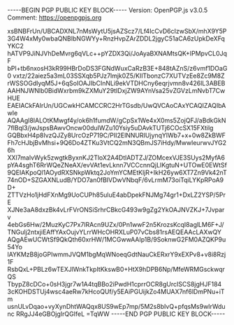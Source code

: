 -----BEGIN PGP PUBLIC KEY BLOCK-----
Version: OpenPGP.js v3.0.5
Comment: https://openpgpjs.org

xsBNBFrUn/UBCADXNL7nMsWytU5jsAZScz7/Lf4IcCvD6cIzwSbX/mhX9Y5P
3G4W4xMy0wbaQNBIbNGWYy+RnzHvpZArZDDL2jgyC51aCA6zUpkDeXFqYKC2
hATVP9JiNJVhDeMvrg6qVLc++pYZDX3Qi/JoAyaBXNAMtsQK+IPMpvCL0JqF
bPl+tb6nxosH3kR99HBrDoDS3FGNdWuxCaRzB3E+848tAZnS/z6vmf1DOaG0
vxtz/22aiez5a3mL03SSXqb5PJz7lmjk0Z5/KIlTbonzC7XUTVzEe8Zc9M8Z
rWSSOGdlyqM5J+6qSoIOAJIbCInNLi9ekVTDHCny6eqrjvmn8v426lL3ABEB
AAHNJWNlb0BidWxrbm9kZXMuY29tIDxjZW9AYnVsa25vZGVzLmNvbT7CwHUE
EAEIACkFAlrUn/UGCwkHCAMCCRC2HrTGsdb/UwQVCAoCAxYCAQIZAQIbAwIe
AQAAgl8IALOtKMwgf4y/ok6h1fumdW/gCpSx1We4xX0ms5ZojQFJ/aBdkGkN
7flBql3/jwJspsBAwvOncw00duIWZu10Ysiy5uDAvkTUTj6COcSX15FXtilg
GQBbxH4p8IvzQJZy8UrcOzP719C/PII2ElNNURIUjynqYlWb7+x+0w8ZkBWF
Fh7cHJbjBvMhsi+9Q6Do4ZTKu3VtCQ2mN3QBmJS7iHdy/MwwleurwvJYG26h
XXI7malvWyk5zwgtkByxnKJ2TloX2A4DtlADTZJ/ZOMcexVJE3SUys2MyfA6
pYA4sghT6RrWQeZNeAX/evVAt1evLknn7VCCcnnQjLIKgtuN+UTOwE0EWtSf
9QEIAKpoQl1AOydRXSNkpWktq2JoYmYCMEtKljR+IkH26yw6XT7Zn9Vk42nT
74nOD+SZGAXNLudB/YDO7an0fBIVDwVNbqF/6vLrmM73oiTqiLYKpRPoA9D+
ZTTVzHo1jHdFXnMg9UoCUPh85uluE4abDpekFNJMg74gr1+DxLZ2YSP/5PrE
XJNe3aA8dxzBk4vLrFVrONSiSrhrCBkcG493w9gZg2YkOAJNVZKJ+7Jvparv
4ebGs6Hw/2MuzKyC7Px7lRAcn9UZx/0Pn1wwF2n5KrozsKcqI8aglLM6F+J/
TNGulj2ntxjiEAffYAxOujvYLrrWHcOHRXLuP07vCbs81rsAEQEAAcLAXwQY
AQgAEwUCWtSf9QkQth60xrHW/1MCGwwAAIp1B/9SoknwG2FM0AZQKP9u54Yo
lAYKMzB8joGPIwmmJVQM1bgMqWNoeqGdtNauCkERxrY9xEXPv8+v8i8Rzj1F
RsbQxL+PBLz6wTEXJlWnkTkpItKkswB0+HtX9hDPB6Np/MfeWRMGsckwqrQS
TbypZ8cDCo+0sH3jgr7w1A4tqBBo2iPwdH1cprrOCR8gUrcISCS8jgHJF184
3cKOHDSTUj4wsc4aeRw7kHcoQUf/y5EAiPGUijkZo4MUAX7nf6lDmPNu+iTm
usnULvDqao+vyXynDhtWAQqx8US9wEp7mp/5M2s8bIvQ+pfqsMs9wIrWdunc
RRgJJ4eGBOjgIrQGIfeL
=TqWW
-----END PGP PUBLIC KEY BLOCK-----
